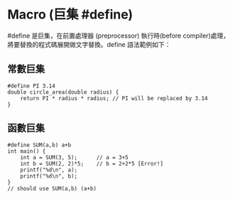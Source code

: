 # Macro (巨集 #define)
#define 是巨集，在前置處理器 (preprocessor) 執行時(before compiler)處理，將要替換的程式碼展開做文字替換。define 語法範例如下：

## 常數巨集
```
#define PI 3.14
double circle_area(double radius) {
    return PI * radius * radius; // PI will be replaced by 3.14 
}
```

## 函數巨集
```
#define SUM(a,b) a+b
int main() {
    int a = SUM(3, 5);      // a = 3+5
    int b = SUM(2, 2)*5;    // b = 2+2*5 [Error!]
    printf("%d\n", a);   
    printf("%d\n", b);
}
// should use SUM(a,b) (a+b)
```
